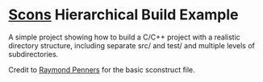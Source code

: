 [Scons](http://www.scons.org) Hierarchical Build Example
==================================================

A simple project showing how to build a C/C++ project with a realistic directory structure, including separate src/ and test/ and multiple levels of subdirectories.

Credit to [Raymond Penners](http://www.intenct.info/raymond.penners/2011/scons-build-better/) for the basic sconstruct file.